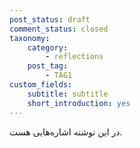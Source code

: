 ```yaml
---
post_status: draft
comment_status: closed
taxonomy:
    category:
        - reflections
    post_tag:
        - TAG1
custom_fields:
    subtitle: subtitle
    short_introduction: yes
---
```


در این نوشته اشاره‌هایی هست.
